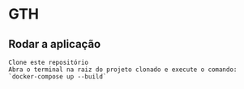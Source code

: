 # GTH

## Rodar a aplicação

    Clone este repositório
    Abra o terminal na raiz do projeto clonado e execute o comando: `docker-compose up --build`
